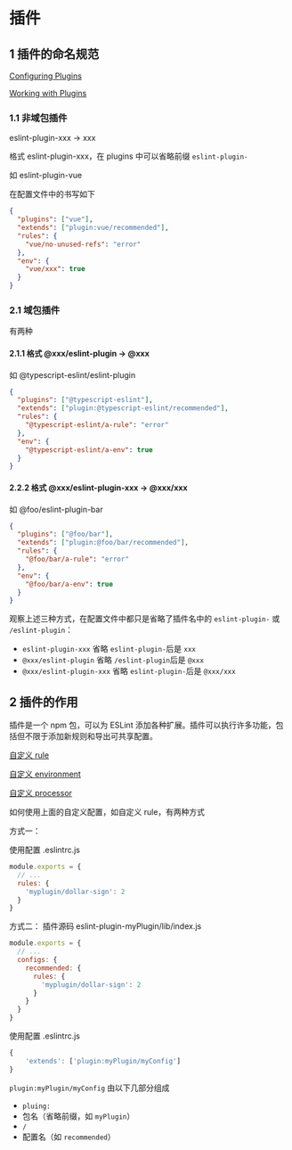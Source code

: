 # 插件

## 1 插件的命名规范
[Configuring Plugins](https://eslint.org/docs/user-guide/configuring/plugins#configuring-plugins)

[Working with Plugins](https://eslint.org/docs/developer-guide/working-with-plugins)

### 1.1 非域包插件

eslint-plugin-xxx -> xxx

格式 eslint-plugin-xxx，在 plugins 中可以省略前缀 `eslint-plugin-`

如 eslint-plugin-vue

在配置文件中的书写如下

```json
{
  "plugins": ["vue"],
  "extends": ["plugin:vue/recommended"],
  "rules": {
    "vue/no-unused-refs": "error"
  },
  "env": {
    "vue/xxx": true
  }
}
```

### 2.1 域包插件

有两种

#### 2.1.1 格式 @xxx/eslint-plugin -> @xxx

如 @typescript-eslint/eslint-plugin

```json
{
  "plugins": ["@typescript-eslint"],
  "extends": ["plugin:@typescript-eslint/recommended"],
  "rules": {
    "@typescript-eslint/a-rule": "error"
  },
  "env": {
    "@typescript-eslint/a-env": true
  }
}
```

#### 2.2.2 格式 @xxx/eslint-plugin-xxx -> @xxx/xxx

如 @foo/eslint-plugin-bar

```json
{
  "plugins": ["@foo/bar"],
  "extends": ["plugin:@foo/bar/recommended"],
  "rules": {
    "@foo/bar/a-rule": "error"
  },
  "env": {
    "@foo/bar/a-env": true
  }
}
```

观察上述三种方式，在配置文件中都只是省略了插件名中的 `eslint-plugin-` 或 `/eslint-plugin`：

- `eslint-plugin-xxx` 省略 `eslint-plugin-`后是 `xxx`
- `@xxx/eslint-plugin` 省略 `/eslint-plugin`后是 `@xxx`
- `@xxx/eslint-plugin-xxx` 省略 `eslint-plugin-`后是 `@xxx/xxx`


## 2 插件的作用

插件是一个 npm 包，可以为 ESLint 添加各种扩展。插件可以执行许多功能，包括但不限于添加新规则和导出可共享配置。

[自定义 rule](https://eslint.org/docs/developer-guide/working-with-plugins#rules-in-plugins)

[自定义 environment](https://eslint.org/docs/developer-guide/working-with-plugins#environments-in-plugins)

[自定义 processor](https://eslint.org/docs/developer-guide/working-with-plugins#processors-in-plugins)

如何使用上面的自定义配置，如自定义 rule，有两种方式

方式一：

使用配置 .eslintrc.js

```js
module.exports = {
  // ...
  rules: {
    'myplugin/dollar-sign': 2
  }
}
```

方式二：
插件源码 eslint-plugin-myPlugin/lib/index.js

```js
module.exports = {
  // ...
  configs: {
    recommended: {
      rules: {
        'myplugin/dollar-sign': 2
      }
    }
  }
}
```

使用配置 .eslintrc.js

```js
{
    'extends': ['plugin:myPlugin/myConfig']
}
```

`plugin:myPlugin/myConfig` 由以下几部分组成

- `pluing:`
- 包名（省略前缀，如 `myPlugin`）
- `/`
- 配置名（如 `recommended`）
